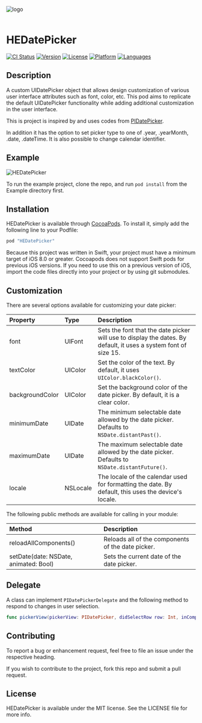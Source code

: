 ![logo](https://user-images.githubusercontent.com/17081655/29253088-0e39c158-808a-11e7-8430-7a5fdcf184d9.png)
<br/><br/>
# HEDatePicker

[![CI Status](http://img.shields.io/travis/HassanEskandari/HEDatePicker.svg?style=flat)](https://travis-ci.org/HassanEskandari/HEDatePicker)
[![Version](https://img.shields.io/cocoapods/v/HEDatePicker.svg?style=flat)](http://cocoapods.org/pods/HEDatePicker)
[![License](https://img.shields.io/cocoapods/l/HEDatePicker.svg?style=flat)](http://cocoapods.org/pods/HEDatePicker)
[![Platform](https://img.shields.io/cocoapods/p/HEDatePicker.svg?style=flat)](http://cocoapods.org/pods/HEDatePicker)
[![Languages](https://img.shields.io/badge/Language-Swift%203.0-orange.svg)](https://img.shields.io/badge/Language-Swift%203.0-orange.svg)

## Description
A custom UIDatePicker object that allows design customization of various user interface attributes such as font, color, etc. This pod
aims to replicate the default UIDatePicker functionality while adding additional customization in the user interface.

This is project is inspired by and uses codes from [PIDatePicker](https://github.com/prolificinteractive/PIDatePicker).

In addition it has the option to set picker type to one of .year, .yearMonth, .date, .dateTime.
It is also possible to change calendar identifier.

## Example
![HEDatePicker](https://user-images.githubusercontent.com/17081655/29281251-8097edc0-8133-11e7-86e0-2aad993081f3.gif)

To run the example project, clone the repo, and run `pod install` from the Example directory first.

## Installation

HEDatePicker is available through [CocoaPods](http://cocoapods.org). To install
it, simply add the following line to your Podfile:

```ruby
pod "HEDatePicker"
```

Because this project was written in Swift, your project must have a minimum target of iOS 8.0 or greater. Cocoapods
does not support Swift pods for previous iOS versions. If you need to use this on a previous version of iOS, 
import the code files directly into your project or by using git submodules.

## Customization

There are several options available for customizing your date picker:

| Property              | Type      | Description                                                                                                       |
|:----------------------|:----------|:------------------------------------------------------------------------------------------------------------------|
| font			        | UIFont    | Sets the font that the date picker will use to display the dates. By default, it uses a system font of size 15.   |
| textColor             | UIColor   | Set the color of the text. By default, it uses `UIColor.blackColor()`.                                            |
| backgroundColor       | UIColor   | Set the background color of the date picker. By default, it is a clear color.                                     |
| minimumDate 		    | UIDate    | The minimum selectable date allowed by the date picker. Defaults to `NSDate.distantPast()`.                       |
| maximumDate		    | UIDate    | The maximum selectable date allowed by the date picker. Defaults to `NSDate.distantFuture()`.                     |
| locale		        | NSLocale  | The locale of the calendar used for formatting the date. By default, this uses the device's locale.               |

The following public methods are available for calling in your module:

| Method                					| Description                                           |
|:------------------------------------------|:------------------------------------------------------|
| reloadAllComponents() 					| Reloads all of the components of the date picker.		|
| setDate(date: NSDate, animated: Bool)     | Sets the current date of the date picker.             |

## Delegate

A class can implement `PIDatePickerDelegate` and the following method to respond to changes in user selection.

```swift
func pickerView(pickerView: PIDatePicker, didSelectRow row: Int, inComponent component: Int)
```

## Contributing

To report a bug or enhancement request, feel free to file an issue under the respective heading. 

If you wish to contribute to the project, fork this repo and submit a pull request. 

## License

HEDatePicker is available under the MIT license. See the LICENSE file for more info.
